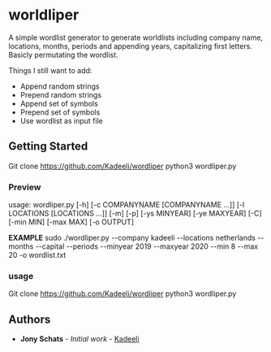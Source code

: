 # worldliper

A simple wordlist generator to generate worldlists including company name, locations, months, periods and appending years, capitalizing first letters. Basicly permutating the wordlist.

Things I still want to add:
- Append random strings
- Prepend random strings
- Append set of symbols
- Prepend set of symbols
- Use wordlist as input file

## Getting Started

Git clone https://github.com/Kadeeli/wordliper
python3 wordliper.py

### Preview

usage: wordliper.py [-h] [-c COMPANYNAME [COMPANYNAME ...]]
                    [-l LOCATIONS [LOCATIONS ...]] [-m] [-p] [-ys MINYEAR]
                    [-ye MAXYEAR] [-C] [-min MIN] [-max MAX] [-o OUTPUT]

**EXAMPLE**
<addr>sudo ./wordliper.py --company kadeeli --locations netherlands --months --capital --periods --minyear 2019 --maxyear 2020 --min 8 --max 20 -o wordlist.txt</addr>

### usage

Git clone https://github.com/Kadeeli/wordliper
python3 wordliper.py

## Authors

* **Jony Schats** - *Initial work* - [Kadeeli](https://github.com/Kadeeli)



